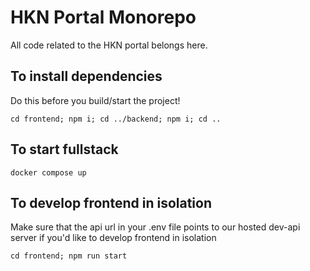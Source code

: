 # HKN Portal Monorepo

All code related to the HKN portal belongs here.

## To install dependencies

Do this before you build/start the project!

`cd frontend; npm i; cd ../backend; npm i; cd ..`

## To start fullstack

`docker compose up`

## To develop frontend in isolation

Make sure that the api url in your .env file points to our hosted dev-api server if you'd like to
develop frontend in isolation

`cd frontend; npm run start`
